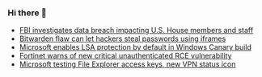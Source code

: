 ### Hi there 👋

<!--START_SECTION:feed-->
* [FBI investigates data breach impacting U.S. House members and staff](https://www.bleepingcomputer.com/news/security/fbi-investigates-data-breach-impacting-us-house-members-and-staff/)
* [Bitwarden flaw can let hackers steal passwords using iframes](https://www.bleepingcomputer.com/news/security/bitwarden-flaw-can-let-hackers-steal-passwords-using-iframes/)
* [Microsoft enables LSA protection by default in Windows Canary build](https://www.bleepingcomputer.com/news/microsoft/microsoft-enables-lsa-protection-by-default-in-windows-canary-build/)
* [Fortinet warns of new critical unauthenticated RCE vulnerability](https://www.bleepingcomputer.com/news/security/fortinet-warns-of-new-critical-unauthenticated-rce-vulnerability/)
* [Microsoft testing File Explorer access keys, new VPN status icon](https://www.bleepingcomputer.com/news/microsoft/microsoft-testing-file-explorer-access-keys-new-vpn-status-icon/)
<!--END_SECTION:feed-->

<!--
**frankenk/frankenk** is a ✨ _special_ ✨ repository because its `README.md` (this file) appears on your GitHub profile.

Here are some ideas to get you started:

- 🔭 I’m currently working on ...
- 🌱 I’m currently learning ...
- 👯 I’m looking to collaborate on ...
- 🤔 I’m looking for help with ...
- 💬 Ask me about ...
- 📫 How to reach me: ...
- 😄 Pronouns: ...
- ⚡ Fun fact: ...
-->



